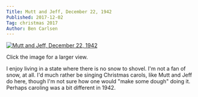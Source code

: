 ```yaml
---
Title: Mutt and Jeff, December 22, 1942
Published: 2017-12-02
Tag: christmas 2017
Author: Ben Carlsen
---
```


[![Mutt and Jeff, December 22, 1942](http://blog.arkholt.com/media/decstrips2017/2-muttjeff-19421222.jpg)](http://blog.arkholt.com/media/decstrips2017/2-muttjeff-19421222.jpg)

Click the image for a larger view.

I enjoy living in a state where there is no snow to shovel. I'm not a fan of snow, at all. I'd much rather be singing Christmas carols, like Mutt and Jeff do here, though I'm not sure how one would "make some dough" doing it. Perhaps caroling was a bit different in 1942.

